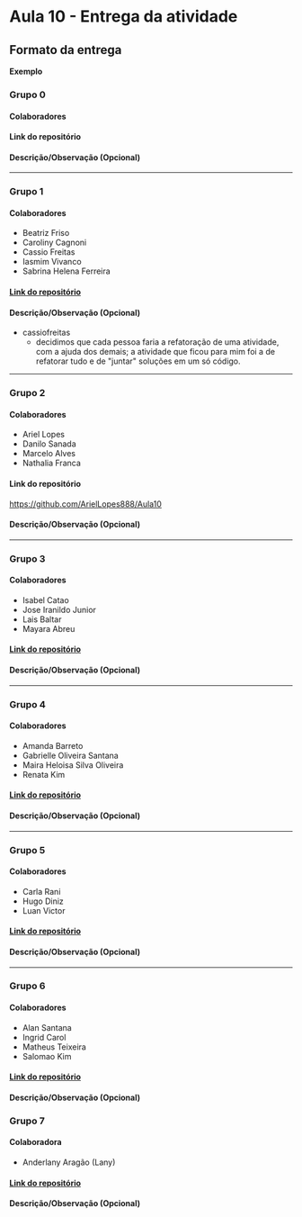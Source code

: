 # Aula 10 - Entrega da atividade


## Formato da entrega

**Exemplo**

### Grupo 0

#### Colaboradores

#### Link do repositório

#### Descrição/Observação (Opcional)

----

### Grupo 1

#### Colaboradores

- Beatriz Friso
- Caroliny Cagnoni
- Cassio Freitas
- Iasmim Vivanco
- Sabrina Helena Ferreira

#### [ Link do repositório ](https://github.com/cgcagnoni/Aula10-Exercicios)

#### Descrição/Observação (Opcional)
- cassiofreitas
  - decidimos que cada pessoa faria a refatoração de uma atividade, com a ajuda dos demais; a atividade que ficou para mim foi a de refatorar tudo e de "juntar" soluções em um só código. 
----

### Grupo 2

#### Colaboradores

- Ariel Lopes
- Danilo Sanada
- Marcelo Alves
- Nathalia Franca

#### Link do repositório
https://github.com/ArielLopes888/Aula10
#### Descrição/Observação (Opcional)

----

### Grupo 3

#### Colaboradores

- Isabel Catao
- Jose Iranildo Junior
- Lais Baltar
- Mayara Abreu

#### [Link do repositório](https://github.com/isabelalvescatao/aula10-Introducao_a_programacao_orientada_a_objeto)

#### Descrição/Observação (Opcional)

----

### Grupo 4

#### Colaboradores

- Amanda Barreto
- Gabrielle Oliveira Santana
- Maira Heloisa Silva Oliveira
- Renata Kim

#### [Link do repositório](https://github.com/amandacbarreto/aula10_orientacao-a-objetos/tree/main/mesa-de-trabalho)

#### Descrição/Observação (Opcional)

----

### Grupo 5

#### Colaboradores

- Carla Rani
- Hugo Diniz
- Luan Victor

#### [Link do repositório](https://github.com/Hugogdiniz/Aula-10-refatorando-exercicios-poo)

#### Descrição/Observação (Opcional)

----

### Grupo 6

#### Colaboradores

- Alan Santana
- Ingrid Carol
- Matheus Teixeira
- Salomao Kim

#### [Link do repositório](https://github.com/sekimzero/Aula10-Refatoracao)

#### Descrição/Observação (Opcional)

### Grupo 7

#### Colaboradora 
- Anderlany Aragão (Lany)

#### [Link do repositório](https://github.com/lanyarag/dhme_treinamento/tree/master/Mesa6)

#### Descrição/Observação (Opcional)
